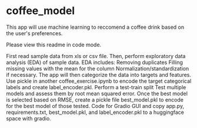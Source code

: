 # coffee_model
This app will use machine learning to reccomend a coffee drink based on the user's preferences.

Please view this readme in code mode.

First read sample data from xls or csv file.
Then, perform exploratory data analysis (EDA) of sample data. EDA includes:
  Removing duplicates
  Filling missing values with the mean for the column
  Normalization/standardization if necessary.
The app will then categorize the data into targets and features.
Use pickle in another coffee_exercise.ipynb to encode the target categorical labels and create label_encoder.pkl.
Perform a test-train split
Test multiple models and assess them by root mean squared error.
Once the best model is selected based on RMSE, create a pickle file best_model.pkl to encode for the best model of those tested.
Code for Gradio GUI and copy app.py, requirements.txt, best_model.pkl, and label_encoder.pkl to a huggingface space with gradio.
